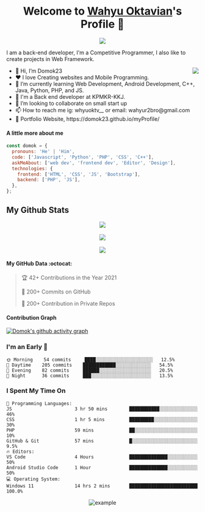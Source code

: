 <p align="center">
  <h1 align="center">Welcome to <a href="https://github.com/Domok23">Wahyu Oktavian</a>'s Profile 👋</h1>
</p>
<p align="center">
  <a align="center" href="https://github.com/DenverCoder1/readme-typing-svg"><img src="https://readme-typing-svg.herokuapp.com?&font=IBM+Plex+Sans&color=F27407&size=25&lines=Welcome+to+my+GitHub+Profile!;I'm+a+Back+end+developer;I'm+a+competitive+programmer;I'm+a+Web+developer" /></a>
</p>
<p>I am a back-end developer, I'm a Competitive Programmer, I also like to create projects in Web Framework.</p>
<img align="right" src="https://media.giphy.com/media/M9gbBd9nbDrOTu1Mqx/giphy.gif">
<ul>
  <li>👋 Hi, I’m Domok23</li>
  <li>❤️ I love Creating websites and Mobile Programming.</li>
  <li>🌱 I’m currently learning Web Development, Android Development, C++, Java, Python, PHP, and JS.</li>
  <li>💼 I'm a Back end developer at KPMKR-KKJ.</li>
  <li>💞 I’m looking to collaborate on small start up</li>
  <li>📫 How to reach me ig: whyuoktv__ or email: wahyur2bro@gmail.com</li>
  <li>🧐 Portfolio Website, https://domok23.github.io/myProfile/</li>
</ul>

#### A little more about me

```javascript
const domok = {
  pronouns: 'He' | 'Him',
  code: ['Javascript', 'Python', 'PHP', 'CSS', 'C++'],
  askMeAbout: ['web dev', 'frontend dev', 'Editor', 'Design'],
  technologies: {
    frontend: ['HTML', 'CSS', 'JS', 'Bootstrap'],
    backend: ['PHP', 'JS'],
  },
};
```


<h2>My Github Stats</h2>
<p align="center">
<img align="center" src="https://github-readme-stats.vercel.app/api/top-langs/?username=Domok23&layout=compact&theme=github_dark&langs_count=10&exclude_repo=kasweb">
<br>
<br>
<img align="center" src="https://github-readme-stats.vercel.app/api?username=Domok23&count_private=true&show_icons=trueline_height=21&theme=github_dark">	
<br>
<br>
<img align="center" src="https://github-readme-streak-stats.herokuapp.com/?user=Domok23&theme=holi-theme">
</p>

#### My GitHub Data :octocat:

> 🏆 42+ Contributions in the Year 2021
>
> 📜 200+ Commits on GitHub
>
> 🔑 200+ Contribution in Private Repos

#### Contribution Graph

[![Domok's github activity graph](https://activity-graph.herokuapp.com/graph?username=Domok23&theme=react-dark)](https://github.com/Domok23/github-readme-activity-graph)

<!---
MrBlueBird2/MrBlueBird2 is a ✨ special ✨ repository because its `README.md` (this file) appears on your GitHub profile.
You can click the Preview link to take a look at your changes.
--->



<h3>I'm an Early 🐤</h3>

```text
🌞 Morning    54 commits     ████░░░░░░░░░░░░░░░░░░░░░   12.5%
🌆 Daytime    205 commits    ████████████░░░░░░░░░░░░░   54.5%
🌃 Evening    82 commits     ██████░░░░░░░░░░░░░░░░░░░   20.5%
🌙 Night      36 commits     ███░░░░░░░░░░░░░░░░░░░░░░   13.5%
```



<h3>I Spent My Time On</h3>

```text
💬 Programming Languages:
JS                       3 hr 50 mins        ███████████░░░░░░░░░░░░░░   46%
CSS                      1 hr 5 mins         █████████░░░░░░░░░░░░░░░░   30%
PHP                      59 mins             ██░░░░░░░░░░░░░░░░░░░░░░░   10%
GitHub & Git             57 mins             █░░░░░░░░░░░░░░░░░░░░░░░░   9.5%
🔥 Editors:
VS Code                  4 Hours             ██████████████░░░░░░░░░░░   50%
Android Studio Code      1 Hour              ██████████████░░░░░░░░░░░   50%
💻 Operating System:
Windows 11               14 hrs 2 mins       █████████████████████████   100.0%
```

<p align="center">
  <img  src="https://raw.githubusercontent.com/Domok23/EDomok23/main/resources/img/github-contribution-grid-snake.svg"
    alt="example" />
</p>
